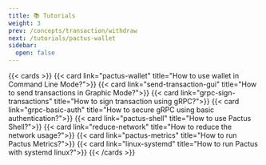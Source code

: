 ```yaml
---
title: 📚 Tutorials
weight: 3
prev: /concepts/transaction/withdraw
next: /tutorials/pactus-wallet
sidebar:
  open: false
---
```


{{< cards >}}
  {{< card link="pactus-wallet" title="How to use wallet in Command Line Mode?">}}
  {{< card link="send-transaction-gui" title="How to send transactions in Graphic Mode?">}}
  {{< card link="grpc-sign-transactions" title="How to sign transaction using gRPC?">}}
  {{< card link="grpc-basic-auth" title="How to secure gRPC using basic authentication?">}}
  {{< card link="pactus-shell" title="How to use Pactus Shell?">}}
  {{< card link="reduce-network" title="How to reduce the network usage?">}}
  {{< card link="pactus-metrics" title="How to run Pactus Metrics?">}}
  {{< card link="linux-systemd" title="How to run Pactus with systemd linux?">}}
{{< /cards >}}
